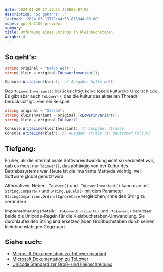 ```yaml
---
date: 2024-01-20 17:37:51.458605-07:00
description: 'So geht''s: .'
lastmod: '2024-03-13T22:44:53.875344-06:00'
model: gpt-4-1106-preview
summary: .
title: Umformung eines Strings in Kleinbuchstaben
weight: 4
---
```


## So geht's:
```C#
string original = "Hallo Welt!";
string klein = original.ToLowerInvariant();

Console.WriteLine(klein);  // Ausgabe: hallo welt!
```
Das `ToLowerInvariant()` berücksichtigt keine lokale kulturelle Unterschiede. Es gibt aber auch `ToLower()`, das die Kultur des aktuellen Threads berücksichtigt. Hier ein Beispiel:

```C#
string original = "Straße";
string kleinInvariant = original.ToLowerInvariant();
string klein = original.ToLower();

Console.WriteLine(kleinInvariant); // Ausgabe: strasse
Console.WriteLine(klein); // Ausgabe: straße (in deutscher Kultur)
```

## Tiefgang:
Früher, als die internationale Softwareentwicklung nicht so verbreitet war, gab es meist nur `ToLower()`, das abhängig von der Kultur des Betriebssystems war. Heute ist die invariante Methode wichtig, weil Software global genutzt wird.

Alternativen: Neben `.ToLower()` und `.ToLowerInvariant()` kann man mit `String.Compare()` und `String.Equals()` mit dem Parameter `StringComparison.OrdinalIgnoreCase` vergleichen, ohne den String zu verändern.

Implementierungsdetails: `.ToLowerInvariant()` und `.ToLower()` benutzen beide die Unicode-Regeln für die Kleinbuchstaben-Umwandlung. Sie durchlaufen den String und ersetzen jeden Großbuchstaben durch seinen kleinbuchstabigen Gegenpart.

## Siehe auch:
- [Microsoft Dokumentation zu ToLowerInvariant](https://docs.microsoft.com/dotnet/api/system.string.tolowerinvariant)
- [Microsoft Dokumentation zu ToLower](https://docs.microsoft.com/dotnet/api/system.string.tolower)
- [Unicode Standard zur Groß- und Kleinschreibung](https://unicode.org/reports/tr21/tr21-5.html)
